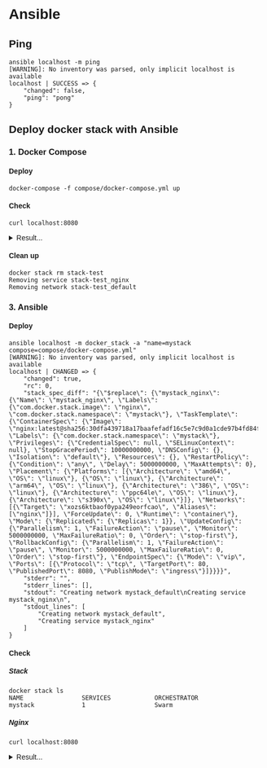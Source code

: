 # Ansible

## Ping

```
ansible localhost -m ping
[WARNING]: No inventory was parsed, only implicit localhost is available
localhost | SUCCESS => {
    "changed": false,
    "ping": "pong"
}
```

## Deploy docker stack with Ansible

### 1. Docker Compose

#### Deploy

```
docker-compose -f compose/docker-compose.yml up
```

#### Check

```
curl localhost:8080
```

<details>
<summary>Result...</summary>
<p>

```

<!DOCTYPE html>
<html>
<head>
<title>Welcome to nginx!</title>
<style>
    body {
        width: 35em;
        margin: 0 auto;
        font-family: Tahoma, Verdana, Arial, sans-serif;
    }
</style>
</head>
<body>
<h1>Welcome to nginx!</h1>
<p>If you see this page, the nginx web server is successfully installed and
working. Further configuration is required.</p>

<p>For online documentation and support please refer to
<a href="http://nginx.org/">nginx.org</a>.<br/>
Commercial support is available at
<a href="http://nginx.com/">nginx.com</a>.</p>

<p><em>Thank you for using nginx.</em></p>
</body>
</html>
\```

</p>
</details>

#### Clean up

```
docker-compose -f compose/docker-compose.yml down
```

### 2. Docker stack

#### Deploy

```
docker stack deploy -c compose/docker-compose.yml stack-test
Creating network stack-test_default
Creating service stack-test_nginx
```

#### Check

##### Stack

```
docker stack ls
NAME                SERVICES            ORCHESTRATOR
stack-test          1                   Swarm
```

##### Container

```
docker ps | grep nginx
76bea0739e67        nginx:latest           "nginx -g 'daemon of…"   16 seconds ago      Up 15 seconds       80/tcp              stack-test_nginx.1.uyzlqsgqit8a32vgnv109ijhd
```
##### Service

```
docker service ls
ID                  NAME                MODE                REPLICAS            IMAGE               PORTS
70wu1ybdrvex        stack-test_nginx    replicated          1/1                 nginx:latest        *:8080->80/tcp
```

##### Nginx

```
curl localhost:8080
```

<details>
<summary>Result...</summary>
<p>

```
<!DOCTYPE html>
<html>
<head>
<title>Welcome to nginx!</title>
<style>
    body {
        width: 35em;
        margin: 0 auto;
        font-family: Tahoma, Verdana, Arial, sans-serif;
    }
</style>
</head>
<body>
<h1>Welcome to nginx!</h1>
<p>If you see this page, the nginx web server is successfully installed and
working. Further configuration is required.</p>

<p>For online documentation and support please refer to
<a href="http://nginx.org/">nginx.org</a>.<br/>
Commercial support is available at
<a href="http://nginx.com/">nginx.com</a>.</p>

<p><em>Thank you for using nginx.</em></p>
</body>
</html>
\```

</p>
</details>

#### Clean up

```
docker stack rm stack-test
Removing service stack-test_nginx
Removing network stack-test_default
```

### 3. Ansible

#### Deploy

```
ansible localhost -m docker_stack -a "name=mystack compose=compose/docker-compose.yml"
[WARNING]: No inventory was parsed, only implicit localhost is available
localhost | CHANGED => {
    "changed": true,
    "rc": 0,
    "stack_spec_diff": "{\"$replace\": {\"mystack_nginx\": {\"Name\": \"mystack_nginx\", \"Labels\": {\"com.docker.stack.image\": \"nginx\", \"com.docker.stack.namespace\": \"mystack\"}, \"TaskTemplate\": {\"ContainerSpec\": {\"Image\": \"nginx:latest@sha256:30dfa439718a17baafefadf16c5e7c9d0a1cde97b4fd84f63b69e13513be7097\", \"Labels\": {\"com.docker.stack.namespace\": \"mystack\"}, \"Privileges\": {\"CredentialSpec\": null, \"SELinuxContext\": null}, \"StopGracePeriod\": 10000000000, \"DNSConfig\": {}, \"Isolation\": \"default\"}, \"Resources\": {}, \"RestartPolicy\": {\"Condition\": \"any\", \"Delay\": 5000000000, \"MaxAttempts\": 0}, \"Placement\": {\"Platforms\": [{\"Architecture\": \"amd64\", \"OS\": \"linux\"}, {\"OS\": \"linux\"}, {\"Architecture\": \"arm64\", \"OS\": \"linux\"}, {\"Architecture\": \"386\", \"OS\": \"linux\"}, {\"Architecture\": \"ppc64le\", \"OS\": \"linux\"}, {\"Architecture\": \"s390x\", \"OS\": \"linux\"}]}, \"Networks\": [{\"Target\": \"xozs6ktbaof0ypa249eorfcao\", \"Aliases\": [\"nginx\"]}], \"ForceUpdate\": 0, \"Runtime\": \"container\"}, \"Mode\": {\"Replicated\": {\"Replicas\": 1}}, \"UpdateConfig\": {\"Parallelism\": 1, \"FailureAction\": \"pause\", \"Monitor\": 5000000000, \"MaxFailureRatio\": 0, \"Order\": \"stop-first\"}, \"RollbackConfig\": {\"Parallelism\": 1, \"FailureAction\": \"pause\", \"Monitor\": 5000000000, \"MaxFailureRatio\": 0, \"Order\": \"stop-first\"}, \"EndpointSpec\": {\"Mode\": \"vip\", \"Ports\": [{\"Protocol\": \"tcp\", \"TargetPort\": 80, \"PublishedPort\": 8080, \"PublishMode\": \"ingress\"}]}}}}",
    "stderr": "",
    "stderr_lines": [],
    "stdout": "Creating network mystack_default\nCreating service mystack_nginx\n",
    "stdout_lines": [
        "Creating network mystack_default",
        "Creating service mystack_nginx"
    ]
}
```

#### Check

##### Stack

```
docker stack ls
NAME                SERVICES            ORCHESTRATOR
mystack             1                   Swarm
```

##### Nginx

```
curl localhost:8080
```

<details>
<summary>Result...</summary>
<p>

```
<!DOCTYPE html>
<html>
<head>
<title>Welcome to nginx!</title>
<style>
    body {
        width: 35em;
        margin: 0 auto;
        font-family: Tahoma, Verdana, Arial, sans-serif;
    }
</style>
</head>
<body>
<h1>Welcome to nginx!</h1>
<p>If you see this page, the nginx web server is successfully installed and
working. Further configuration is required.</p>

<p>For online documentation and support please refer to
<a href="http://nginx.org/">nginx.org</a>.<br/>
Commercial support is available at
<a href="http://nginx.com/">nginx.com</a>.</p>

<p><em>Thank you for using nginx.</em></p>
</body>
</html>
\```

</p>
</details>

#### Clean up

```
ansible localhost -m docker_stack -a "name=mystack compose=compose/docker-compose.yml state=absent"
[WARNING]: No inventory was parsed, only implicit localhost is available
localhost | CHANGED => {
    "changed": true,
    "err": "",
    "msg": "Removing service mystack_nginx\nRemoving network mystack_default\n",
    "rc": 0,
    "stderr": "",
    "stderr_lines": [],
    "stdout": "Removing service mystack_nginx\nRemoving network mystack_default\n",
    "stdout_lines": [
        "Removing service mystack_nginx",
        "Removing network mystack_default"
    ]
}
```

```
docker stack ls
NAME                SERVICES            ORCHESTRATOR
```

### 4. Ansible Playbook

#### Deploy

```
ansible-playbook docker-stack.yml --extra-vars="DOMAIN=test PROJECT=myproject STACK=mystack" -vvv
```

#### Check

```
docker stack ls
NAME                SERVICES            ORCHESTRATOR
mystack             1                   Swarm
```

#### Other commands

- `ansible-playbook --check docker-stack.yml --extra-vars="DOMAIN=test PROJECT=myproject STACK=mystack"`
- `ansible-playbook --diff docker-stack.yml --extra-vars="DOMAIN=test PROJECT=myproject STACK=mystack"`

#### Clean up

```
docker stack rm mystack
Removing service mystack_nginx
Removing network mystack_default
```

## Prometheus Grafana

```
ansible-playbook monitoring-stack.yml
```

```
docker stack ls
NAME                SERVICES            ORCHESTRATOR
monitoring          8                   Swarm
```
